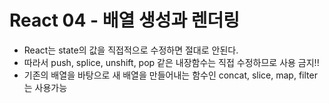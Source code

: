 # React 04 - 배열 생성과 렌더링

- React는 state의 값을 직접적으로 수정하면 절대로 안된다. 
- 따라서 push, splice, unshift, pop 같은 내장함수는 직접 수정하므로 사용 금지!!
- 기존의 배열을 바탕으로 새 배열을 만들어내는 함수인 concat, slice, map, filter는 사용가능